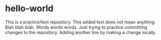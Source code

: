 # hello-world
This is a practice/test repository.
This added text does not mean anything.
Blah blah blah.
Words words words.
Just trying to practice committing changes to the repository.
Adding another line by making a change locally.

